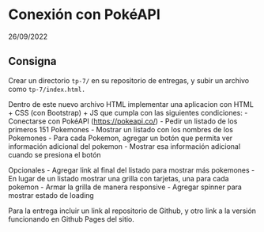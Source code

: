 # Conexión con PokéAPI

26/09/2022

## Consigna

Crear un directorio `tp-7/` en su repositorio de entregas, y subir un archivo como `tp-7/index.html.`

Dentro de este nuevo archivo HTML implementar una aplicacion con HTML + CSS (con Bootstrap) + JS que cumpla con las siguientes condiciones:
    - Conectarse con PokéAPI (https://pokeapi.co/)
    - Pedir un listado de los primeros 151 Pokemones
    - Mostrar un listado con los nombres de los Pokemones
    - Para cada Pokemon, agregar un botón que permita ver información adicional del pokemon
    - Mostrar esa información adicional cuando se presiona el botón

Opcionales
    - Agregar link al final del listado para mostrar más pokemones
    - En lugar de un listado mostrar una grilla con tarjetas, una para cada pokemon
    - Armar la grilla de manera responsive
    - Agregar spinner para mostrar estado de loading

Para la entrega incluir un link al repositorio de Github, y otro link a la versión funcionando en Github Pages del sitio.